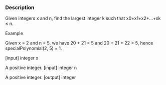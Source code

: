 ### Description
Given integers x and n, find the largest integer k such that x0+x1+x2+...+xk ≤ n.

Example

Given x = 2 and n = 5, we have 20 + 21 < 5 and 20 + 21 + 22 > 5, hence specialPolynomial(2, 5) = 1.

[input] integer x

A positive integer.
[input] integer n

A positive integer.
[output] integer
